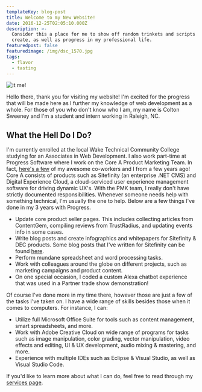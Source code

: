 ```yaml
---
templateKey: blog-post
title: Welcome to my New Website!
date: 2016-12-25T02:05:10.000Z
description: >-
  Consider this a place for me to show off random trinkets and scripts that I
  create, as well as progress in my professional life.
featuredpost: false
featuredimage: /img/dsc_1570.jpg
tags:
  - flavor
  - tasting
---
```

![it me!](/img/dsc_1570.jpg "Definitely not my LinkedIn profile picture")

Hello there, thank you for visiting my website! I'm excited for the progress that will be made here as I further my knowledge of web development as a whole. For those of you who don't know who I am, my name is Colton Sweeney and I'm a student and intern working in Raleigh, NC.

## What the Hell Do I Do?

I'm currently enrolled at the local Wake Technical Community College studying for an Associates in Web Development. I also work part-time at Progress Software where I work on the Core A Product Marketing Team. In fact, [here's a few](https://youtu.be/iKdiLrqNMTM?t=52) of my awesome co-workers and I from a few years ago! Core A consists of products such as Sitefinity (an enterprise .NET CMS) and Digital Experience Cloud, a cloud-serviced user experience management software for driving dynamic UX's. With the PMK team, I really don't have strictly documented responsibilities. Whenever someone needs help with something technical, I'm usually the one to help. Below are a few things I've done in my 3 years with Progress.

* Update core product seller pages. This includes collecting articles from ContentGem, compiling reviews from TrustRadius, and updating events info in some cases.
* Write blog posts and create infographics and whitepapers for Sitefinity & DEC products. Some blog posts that I've written for Sitefinity can be found [here](https://www.linkedin.com/in/colton-sweeney/detail/recent-activity/posts/).
* Perform mundane spreadsheet and word processing tasks.
* Work with colleagues around the globe on different projects, such as marketing campaigns and product content.
* On one special occasion, I coded a custom Alexa chatbot experience that was used in a Partner trade show demonstration! 

Of course I've done more in my time there, however those are just a few of the tasks I've taken on. I have a wide range of skills besides those when it comes to computers. For instance, I can:

* Utilize full Microsoft Office Suite for tools such as content management, smart spreadsheets, and more.
* Work with Adobe Creative Cloud on wide range of programs for tasks such as image manipulation, color grading, vector manipulation, video effects and editing, UI & UX development, audio mixing & mastering, and more.
* Experience with multiple IDEs such as Eclipse & Visual Studio, as well as Visual Studio Code.

If you'd like to learn more about what I can do, feel free to read through my [services page](https://coltonsweeney.netlify.com/products).
